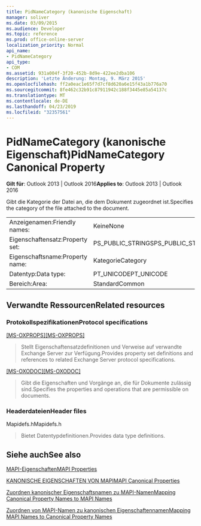 ```yaml
---
title: PidNameCategory (kanonische Eigenschaft)
manager: soliver
ms.date: 03/09/2015
ms.audience: Developer
ms.topic: reference
ms.prod: office-online-server
localization_priority: Normal
api_name:
- PidNameCategory
api_type:
- COM
ms.assetid: 931a004f-3f20-452b-8d9e-422ee2dba106
description: 'Letzte Änderung: Montag, 9. März 2015'
ms.openlocfilehash: ff2a0eac1e65f7d7cf8d620a6e15f43a1b776a70
ms.sourcegitcommit: 8fe462c32b91c87911942c188f3445e85a54137c
ms.translationtype: MT
ms.contentlocale: de-DE
ms.lasthandoff: 04/23/2019
ms.locfileid: "32357561"
---
```

# <a name="pidnamecategory-canonical-property"></a><span data-ttu-id="e18ff-103">PidNameCategory (kanonische Eigenschaft)</span><span class="sxs-lookup"><span data-stu-id="e18ff-103">PidNameCategory Canonical Property</span></span>

  
  
<span data-ttu-id="e18ff-104">**Gilt für**: Outlook 2013 | Outlook 2016</span><span class="sxs-lookup"><span data-stu-id="e18ff-104">**Applies to**: Outlook 2013 | Outlook 2016</span></span> 
  
<span data-ttu-id="e18ff-105">Gibt die Kategorie der Datei an, die dem Dokument zugeordnet ist.</span><span class="sxs-lookup"><span data-stu-id="e18ff-105">Specifies the category of the file attached to the document.</span></span>
  
|||
|:-----|:-----|
|<span data-ttu-id="e18ff-106">Anzeigenamen:</span><span class="sxs-lookup"><span data-stu-id="e18ff-106">Friendly names:</span></span>  <br/> |<span data-ttu-id="e18ff-107">Keine</span><span class="sxs-lookup"><span data-stu-id="e18ff-107">None</span></span>  <br/> |
|<span data-ttu-id="e18ff-108">Eigenschaftensatz:</span><span class="sxs-lookup"><span data-stu-id="e18ff-108">Property set:</span></span>  <br/> |<span data-ttu-id="e18ff-109">PS_PUBLIC_STRINGS</span><span class="sxs-lookup"><span data-stu-id="e18ff-109">PS_PUBLIC_STRINGS</span></span>  <br/> |
|<span data-ttu-id="e18ff-110">Eigenschaftsname:</span><span class="sxs-lookup"><span data-stu-id="e18ff-110">Property name:</span></span>  <br/> |<span data-ttu-id="e18ff-111">Kategorie</span><span class="sxs-lookup"><span data-stu-id="e18ff-111">Category</span></span>  <br/> |
|<span data-ttu-id="e18ff-112">Datentyp:</span><span class="sxs-lookup"><span data-stu-id="e18ff-112">Data type:</span></span>  <br/> |<span data-ttu-id="e18ff-113">PT_UNICODE</span><span class="sxs-lookup"><span data-stu-id="e18ff-113">PT_UNICODE</span></span>  <br/> |
|<span data-ttu-id="e18ff-114">Bereich:</span><span class="sxs-lookup"><span data-stu-id="e18ff-114">Area:</span></span>  <br/> |<span data-ttu-id="e18ff-115">Standard</span><span class="sxs-lookup"><span data-stu-id="e18ff-115">Common</span></span>  <br/> |
   
## <a name="related-resources"></a><span data-ttu-id="e18ff-116">Verwandte Ressourcen</span><span class="sxs-lookup"><span data-stu-id="e18ff-116">Related resources</span></span>

### <a name="protocol-specifications"></a><span data-ttu-id="e18ff-117">Protokollspezifikationen</span><span class="sxs-lookup"><span data-stu-id="e18ff-117">Protocol specifications</span></span>

<span data-ttu-id="e18ff-118">[[MS-OXPROPS]](https://msdn.microsoft.com/library/f6ab1613-aefe-447d-a49c-18217230b148%28Office.15%29.aspx)</span><span class="sxs-lookup"><span data-stu-id="e18ff-118">[[MS-OXPROPS]](https://msdn.microsoft.com/library/f6ab1613-aefe-447d-a49c-18217230b148%28Office.15%29.aspx)</span></span>
  
> <span data-ttu-id="e18ff-119">Stellt Eigenschaftensatzdefinitionen und Verweise auf verwandte Exchange Server zur Verfügung.</span><span class="sxs-lookup"><span data-stu-id="e18ff-119">Provides property set definitions and references to related Exchange Server protocol specifications.</span></span>
    
<span data-ttu-id="e18ff-120">[[MS-OXODOC]](https://msdn.microsoft.com/library/103007c8-5066-4bed-84e3-4465907af098%28Office.15%29.aspx)</span><span class="sxs-lookup"><span data-stu-id="e18ff-120">[[MS-OXODOC]](https://msdn.microsoft.com/library/103007c8-5066-4bed-84e3-4465907af098%28Office.15%29.aspx)</span></span>
  
> <span data-ttu-id="e18ff-121">Gibt die Eigenschaften und Vorgänge an, die für Dokumente zulässig sind.</span><span class="sxs-lookup"><span data-stu-id="e18ff-121">Specifies the properties and operations that are permissible on documents.</span></span>
    
### <a name="header-files"></a><span data-ttu-id="e18ff-122">Headerdateien</span><span class="sxs-lookup"><span data-stu-id="e18ff-122">Header files</span></span>

<span data-ttu-id="e18ff-123">Mapidefs.h</span><span class="sxs-lookup"><span data-stu-id="e18ff-123">Mapidefs.h</span></span>
  
> <span data-ttu-id="e18ff-124">Bietet Datentypdefinitionen.</span><span class="sxs-lookup"><span data-stu-id="e18ff-124">Provides data type definitions.</span></span>
    
## <a name="see-also"></a><span data-ttu-id="e18ff-125">Siehe auch</span><span class="sxs-lookup"><span data-stu-id="e18ff-125">See also</span></span>



[<span data-ttu-id="e18ff-126">MAPI-Eigenschaften</span><span class="sxs-lookup"><span data-stu-id="e18ff-126">MAPI Properties</span></span>](mapi-properties.md)
  
[<span data-ttu-id="e18ff-127">KANONISCHE EIGENSCHAFTEN VON MAPI</span><span class="sxs-lookup"><span data-stu-id="e18ff-127">MAPI Canonical Properties</span></span>](mapi-canonical-properties.md)
  
[<span data-ttu-id="e18ff-128">Zuordnen kanonischer Eigenschaftsnamen zu MAPI-Namen</span><span class="sxs-lookup"><span data-stu-id="e18ff-128">Mapping Canonical Property Names to MAPI Names</span></span>](mapping-canonical-property-names-to-mapi-names.md)
  
[<span data-ttu-id="e18ff-129">Zuordnen von MAPI-Namen zu kanonischen Eigenschaftennamen</span><span class="sxs-lookup"><span data-stu-id="e18ff-129">Mapping MAPI Names to Canonical Property Names</span></span>](mapping-mapi-names-to-canonical-property-names.md)

